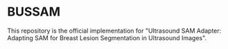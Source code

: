 # BUSSAM
This repository is the official implementation for "Ultrasound SAM Adapter: Adapting SAM for Breast Lesion Segmentation in Ultrasound Images".
